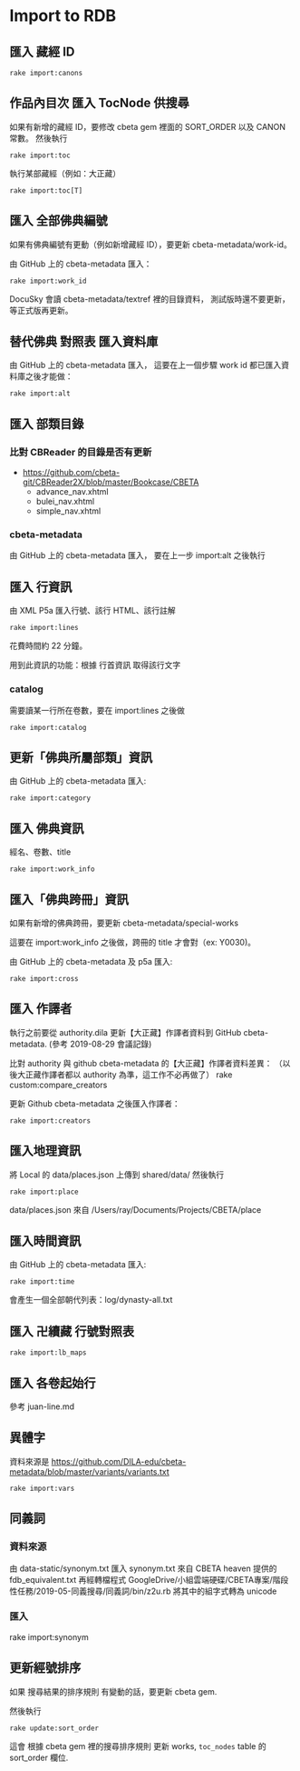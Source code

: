 # Import to RDB

## 匯入 藏經 ID

    rake import:canons

## 作品內目次 匯入 TocNode 供搜尋

如果有新增的藏經 ID，要修改 cbeta gem 裡面的 SORT_ORDER 以及 CANON 常數。
然後執行

    rake import:toc

執行某部藏經（例如：大正藏）

    rake import:toc[T]

## 匯入 全部佛典編號

如果有佛典編號有更動（例如新增藏經 ID），要更新 cbeta-metadata/work-id。

由 GitHub 上的 cbeta-metadata 匯入：

    rake import:work_id

DocuSky 會讀 cbeta-metadata/textref 裡的目錄資料，
測試版時還不要更新，等正式版再更新。

## 替代佛典 對照表 匯入資料庫

由 GitHub 上的 cbeta-metadata 匯入，
這要在上一個步驟 work id 都已匯入資料庫之後才能做：

    rake import:alt

## 匯入 部類目錄

### 比對 CBReader 的目錄是否有更新

* <https://github.com/cbeta-git/CBReader2X/blob/master/Bookcase/CBETA>
  * advance_nav.xhtml
  * bulei_nav.xhtml
  * simple_nav.xhtml

### cbeta-metadata

由 GitHub 上的 cbeta-metadata 匯入，
要在上一步 import:alt 之後執行

## 匯入 行資訊

由 XML P5a 匯入行號、該行 HTML、該行註解

    rake import:lines

花費時間約 22 分鐘。

用到此資訊的功能：根據 行首資訊 取得該行文字

### catalog

需要讀某一行所在卷數，要在 import:lines 之後做

    rake import:catalog

## 更新「佛典所屬部類」資訊

由 GitHub 上的 cbeta-metadata 匯入:

    rake import:category

## 匯入 佛典資訊

經名、卷數、title

    rake import:work_info

## 匯入「佛典跨冊」資訊

如果有新增的佛典跨冊，要更新 cbeta-metadata/special-works

這要在 import:work_info 之後做，跨冊的 title 才會對（ex: Y0030)。

由 GitHub 上的 cbeta-metadata 及 p5a 匯入:

    rake import:cross

## 匯入 作譯者

執行之前要從 authority.dila 更新【大正藏】作譯者資料到 GitHub cbeta-metadata. (參考 2019-08-29 會議記錄)

比對 authority 與 github cbeta-metadata 的【大正藏】作譯者資料差異：
（以後大正藏作譯者都以 authority 為準，這工作不必再做了）
    rake custom:compare_creators

更新 Github cbeta-metadata 之後匯入作譯者：

    rake import:creators

## 匯入地理資訊

將 Local 的 data/places.json 上傳到 shared/data/
然後執行

    rake import:place

data/places.json 來自 /Users/ray/Documents/Projects/CBETA/place

## 匯入時間資訊

由 GitHub 上的 cbeta-metadata 匯入:

    rake import:time

會產生一個全部朝代列表：log/dynasty-all.txt

## 匯入 卍續藏 行號對照表

    rake import:lb_maps

## 匯入 各卷起始行

參考 juan-line.md

## 異體字

資料來源是 https://github.com/DILA-edu/cbeta-metadata/blob/master/variants/variants.txt

    rake import:vars

## 同義詞

### 資料來源

由 data-static/synonym.txt 匯入
synonym.txt 來自 CBETA heaven 提供的 fdb_equivalent.txt 
再經轉檔程式 GoogleDrive/小組雲端硬碟/CBETA專案/階段性任務/2019-05-同義搜尋/同義詞/bin/z2u.rb
將其中的組字式轉為 unicode

### 匯入

rake import:synonym

## 更新經號排序

如果 搜尋結果的排序規則 有變動的話，要更新 cbeta gem.

然後執行

    rake update:sort_order

這會 根據 cbeta gem 裡的搜尋排序規則 更新 works, `toc_nodes` table 的 sort_order 欄位.
